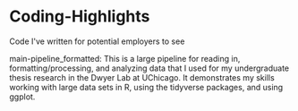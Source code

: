 # Coding-Highlights
Code I've written for potential employers to see


main-pipeline_formatted: This is a large pipeline for reading in, formatting/processing, and analyzing data that I used for my undergraduate thesis research in the Dwyer Lab at UChicago. It demonstrates my skills working with large data sets in R, using the tidyverse packages, and using ggplot.
